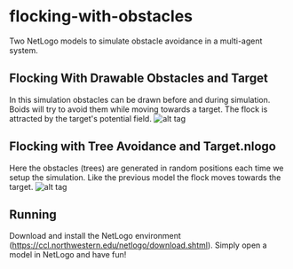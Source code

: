 # flocking-with-obstacles
Two NetLogo models to simulate obstacle avoidance in a multi-agent system.

## Flocking With Drawable Obstacles and Target
In this simulation obstacles can be drawn before and during simulation. Boids will try to avoid them while moving towards a target. The flock is attracted by the target's potential field.
![alt tag](https://github.com/sinkswim/flocking-with-obstacles/blob/master/fwdoat.png)

## Flocking with Tree Avoidance and Target.nlogo
Here the obstacles (trees) are generated in random positions each time we setup the simulation. Like the previous model the flock moves towards the target.
![alt tag](https://github.com/sinkswim/flocking-with-obstacles/blob/master/fwtaat.png)

## Running
Download and install the NetLogo environment (https://ccl.northwestern.edu/netlogo/download.shtml).
Simply open a model in NetLogo and have fun!

